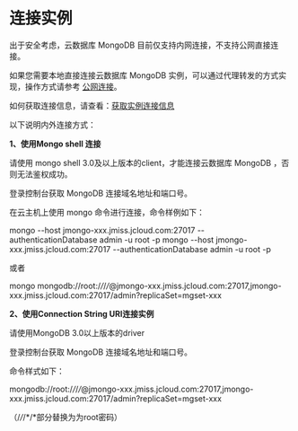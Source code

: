 # **连接实例**

出于安全考虑，云数据库 MongoDB 目前仅支持内网连接，不支持公网直接连接。

如果您需要本地直接连接云数据库 MongoDB 实例，可以通过代理转发的方式实现，操作方式请参考 [公网连接](https://www.jdcloud.com/help/detail/2223/isCatalog/1)。

如何获取连接信息，请查看：[获取实例连接信息](http://www.jdcloud.com/help/detail/729/isCateLog/1)

以下说明内外连接方式：

**1、使用Mongo shell 连接**

请使用 mongo shell 3.0及以上版本的client，才能连接云数据库 MongoDB ，否则无法鉴权成功。

登录控制台获取 MongoDB 连接域名地址和端口号。

在云主机上使用 mongo 命令进行连接，命令样例如下：

mongo --host jmongo-xxx.jmiss.jcloud.com:27017 --authenticationDatabase admin -u root -p
mongo --host jmongo-xxx.jmiss.jcloud.com:27017 --authenticationDatabase admin -u root -p

或者

mongo mongodb://root:/*/*/*/*@jmongo-xxx.jmiss.jcloud.com:27017,jmongo-xxx.jmiss.jcloud.com:27017/admin?replicaSet=mgset-xxx

**2、使用Connection String URI连接实例**

请使用MongoDB 3.0以上版本的driver

登录控制台获取 MongoDB 连接域名地址和端口号。

命令样式如下：

mongodb://root:/*/*/*/*@jmongo-xxx.jmiss.jcloud.com:27017,jmongo-xxx.jmiss.jcloud.com:27017/admin?replicaSet=mgset-xxx

（/*/*/*/*部分替换为为root密码）